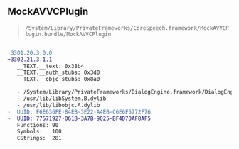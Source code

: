 ## MockAVVCPlugin

> `/System/Library/PrivateFrameworks/CoreSpeech.framework/MockAVVCPlugin.bundle/MockAVVCPlugin`

```diff

-3301.20.3.0.0
+3302.21.3.1.1
   __TEXT.__text: 0x38b4
   __TEXT.__auth_stubs: 0x3d0
   __TEXT.__objc_stubs: 0x8a0

   - /System/Library/PrivateFrameworks/DialogEngine.framework/DialogEngine
   - /usr/lib/libSystem.B.dylib
   - /usr/lib/libobjc.A.dylib
-  UUID: F6E636FE-84EB-3E22-A4EB-C6E6F5772F76
+  UUID: 77571927-061B-3A7B-9025-BF4D70AF8AF5
   Functions: 90
   Symbols:   100
   CStrings:  281

```
